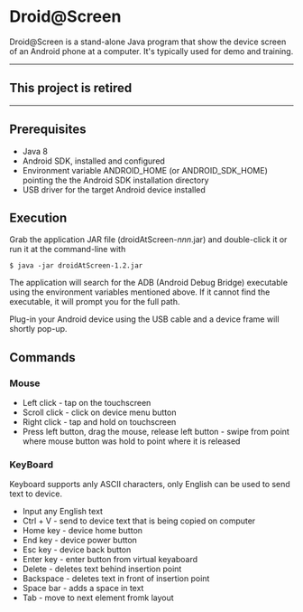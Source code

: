 # Droid@Screen #

Droid@Screen is a stand-alone Java program that show the device screen of an Android phone
at a computer. It's typically used for demo and training.

---------

## This project is retired

---------

## Prerequisites ##

* Java 8
* Android SDK, installed and configured
* Environment variable ANDROID_HOME (or ANDROID_SDK_HOME) pointing the the Android SDK installation directory
* USB driver for the target Android device installed

## Execution ##

Grab the application JAR file (droidAtScreen-*nnn*.jar) and double-click it or
run it at the command-line with

    $ java -jar droidAtScreen-1.2.jar

The application will search for the ADB (Android Debug Bridge) executable using the environment variables mentioned above.
If it cannot find the executable, it will prompt you for the full path.

Plug-in your Android device using the USB cable and a device frame will shortly pop-up.

## Commands ##
 
 ### Mouse ###
 
 * Left click - tap on the touchscreen
 * Scroll click - click on device menu button
 * Right click - tap and hold on touchscreen
 * Press left button, drag the mouse, release left button - swipe from point where mouse button was hold to point where it is released

### KeyBoard ###
 Keyboard supports anly ASCII characters, only English can be used to send text to device.

 * Input any English text
 * Ctrl + V - send to device text that is being copied on computer
 * Home key - device home button
 * End key - device power button
 * Esc key - device back button
 * Enter key - enter button from virtual keyaboard
 * Delete - deletes text behind insertion point
 * Backspace - deletes text in front of insertion point
 * Space bar - adds a space in text
 * Tab - move to next element fromk layout
